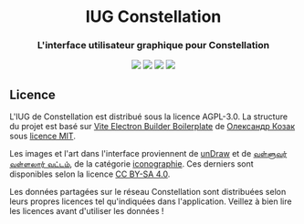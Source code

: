 <h1 align="center">IUG Constellation</h1>
<h3 align="center">L'interface utilisateur graphique pour Constellation</h3>

<p align="center">
  <a href="https://github.com/reseau-constellation/iug/actions/workflows/ci.yml"><img src="https://github.com/reseau-constellation/iug/actions/workflows/ci.yml/badge.svg"></a>
  <a href="https://github.com/reseau-constellation/iug/actions/workflows/publierPage.yml"><img src="https://github.com/reseau-constellation/iug/actions/workflows/publierPage.yml/badge.svg"></a>
  <a href="https://github.com/reseau-constellation/iug/actions/workflows/release.yml"><img src="https://github.com/reseau-constellation/iug/actions/workflows/release.yml/badge.svg"></a>
  <a href="https://codecov.io/gh/reseau-constellation/iug" >
 <img src="https://codecov.io/gh/reseau-constellation/iug/branch/master/graph/badge.svg?token=àcopierplustard"/>
 </a>
  <br>
</p>

## Licence
L'IUG de Constellation est distribué sous la licence AGPL-3.0. La structure du projet est basé sur [Vite Electron Builder Boilerplate](https://github.com/cawa-93/vite-electron-builder) de [Олександр Козак](https://kozack.me/) sous [licence MIT](https://choosealicense.com/licenses/mit/).

Les images et l'art dans l'interface proviennent de [unDraw](https://undraw.co/) et de [வள்ளுவர் வள்ளலார் வட்டம்](https://commons.wikimedia.org/wiki/User:Valluvar_Vallalar_Vattam?uselang=ta), de la catégorie [iconographie](https://commons.wikimedia.org/wiki/Category:Tamil_Iconography?uselang=ta). Ces derniers sont disponibles selon la licence [CC BY-SA 4.0](https://creativecommons.org/licenses/by-sa/4.0/deed.fr).

Les données partagées sur le réseau Constellation sont distribuées selon leurs propres licences tel qu'indiquées dans l'application. Veillez à bien lire les licences avant d'utiliser les données !
